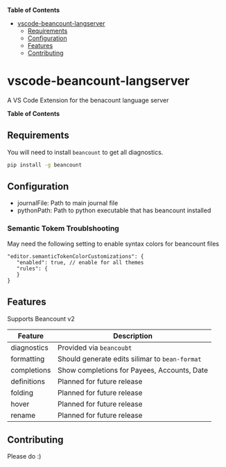 <!-- START doctoc generated TOC please keep comment here to allow auto update -->
<!-- DON'T EDIT THIS SECTION, INSTEAD RE-RUN doctoc TO UPDATE -->
**Table of Contents**

- [vscode-beancount-langserver](#vscode-beancount-langserver)
  - [Requirements](#requirements)
  - [Configuration](#configuration)
  - [Features](#features)
  - [Contributing](#contributing)

<!-- END doctoc generated TOC please keep comment here to allow auto update -->

# vscode-beancount-langserver
A VS Code Extension for the benacount language server

<!-- START doctoc generated TOC please keep comment here to allow auto update -->
<!-- DON'T EDIT THIS SECTION, INSTEAD RE-RUN doctoc TO UPDATE -->
**Table of Contents**

<!-- END doctoc generated TOC please keep comment here to allow auto update -->

## Requirements

You will need to install `beancount` to get all diagnostics.

```sh
pip install -g beancount
```

## Configuration

 - journalFile: Path to main journal file
 - pythonPath: Path to python executable that has beancount installed

### Semantic Tokem Troublshooting

 May need the following setting to enable syntax colors for beancount files
 ```
 "editor.semanticTokenColorCustomizations": {
	"enabled": true, // enable for all themes
	"rules": {
	}
}
 ```

## Features

Supports Beancount v2

| Feature          | Description                                                                                                                                          |
| ---------------- | ----------------------------------------------------------|
| diagnostics      | Provided via `beancoubt`                                  |
| formatting       | Should generate edits silimar to `bean-format`            |
| completions      | Show completions for Payees, Accounts, Date               |
| definitions      | Planned for future release                                |
| folding          | Planned for future release                                |
| hover            | Planned for future release                                |
| rename           | Planned for future release                                |

## Contributing

Please do :)
